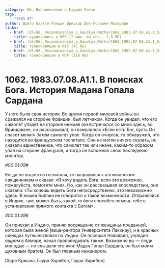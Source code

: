```yaml
---
category: 66. Воспоминания о Гаудия Матхе
tags:
  - "1983.07"
author: Шрила Бхакти Ракшак Шридхар Дев-Госвами Махарадж
links:
  - href: /dl/66._Vospominaniya_o_Gaudiya_Mathe/1062_1983.07.08.A1.1_SridharMj_V_poiskah_Boga_Istorija_Madana_Gopala_Sardana.mp3
    title: аудиозапись в MP3 (2 мин. 44 сек., 1,8 МБ)
  - href: /dl/66._Vospominaniya_o_Gaudiya_Mathe/1062_1983.07.08.A1.1_SridharMj_V_poiskah_Boga_Istorija_Madana_Gopala_Sardana.rtf
    title: транскрипцию в RTF (45 КБ)
  - href: /dl/66._Vospominaniya_o_Gaudiya_Mathe/1062_1983.07.08.A1.1_SridharMj_V_poiskah_Boga_Istorija_Madana_Gopala_Sardana.pdf
    title: транскрипцию в PDF (116 КБ)
---
```


# 1062. 1983.07.08.A1.1. В поисках Бога. История Мадана Гопала Сардана

У него была своя история. Во время первой мировой войны он сражался на стороне Франции, был летчиком. Когда он увидел, что его самолет упадет на стороне немцев (он встречался со мной здесь, во Вриндаване, он рассказывал), он взмолился: «Если есть Бог, пусть Он спасет меня!» Затем самолет упал. Когда он очнулся, то обнаружил, что находится во французском госпитале. Они не могли ничего сказать, но сказали единственное, что самолет так или иначе, каким-то образом упал на стороне французов, и тогда он вспомнил свою последнюю молитву.

*#00:01:09#*

Когда он вышел из госпиталя, то направился к англиканским священникам и сказал: «Я хочу видеть Бога, если это возможно, пожалуйста, помогите мне». Но, как он рассказывал впоследствии, они сказали: «Ты хочешь видеть Бога непосредственно, это невозможно здесь. В нашей Библии не говорится о такой возможности. Отправляйся в Индию, там, может быть, какой-то йоги способен помочь тебе в установлении прямого контакта с Богом».

*#00:01:49#*

Он приехал в Индию, принял посвящение от женщины-преданной, которая была женой [вице-ректора Университета Лакхнау], и в красных одеждах путешествовал по Индии. Он посещал Навадвип, учредил *ашрам* в Алморе, начал проповедовать также. Возможно вы — люди молодые — не слышали его имя: Мадан Гопал Сардана, он был моим духовным братом. Он был главным инженером.

[Харе Кришна, Гаура-Харибол, Гаура-Харибол]

